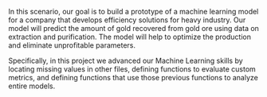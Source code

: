In this scenario, our goal is to build a prototype of a machine learning model for a company that develops efficiency solutions for heavy industry.
Our model will predict the amount of gold recovered from gold ore using data on extraction and purification. The model will help to optimize the production and eliminate unprofitable parameters.

Specifically, in this project we advanced our Machine Learning skills by locating missing values in other files, defining functions to evaluate custom metrics, and defining functions that use those previous functions to analyze entire models.
